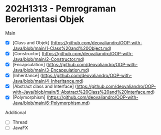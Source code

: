 # 202H1313 - Pemrograman Berorientasi Objek

Main
- [x] [Class and Objek] (https://github.com/deovaliandro/OOP-with-Java/blob/main/1-Class%20and%20Object.md)
- [x] [Constructor] (https://github.com/deovaliandro/OOP-with-Java/blob/main/2-Constructor.md)
- [x] [Encapsulation] (https://github.com/deovaliandro/OOP-with-Java/blob/main/3-Encapsulation.md)
- [x] [Inheritance] (https://github.com/deovaliandro/OOP-with-Java/blob/main/4-Inheritance.md)
- [x] [Abstract class and Interface] (https://github.com/deovaliandro/OOP-with-Java/blob/main/5-Abstract%20Class%20and%20Interface.md)
- [x] [Polymorphism] (https://github.com/deovaliandro/OOP-with-Java/blob/main/6-Polymorphism.md)

Additional
- [ ] Thread
- [ ] JavaFX
